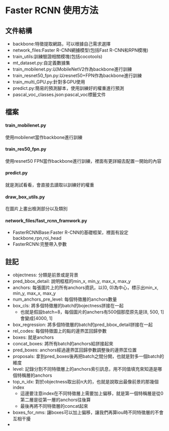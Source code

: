 # Faster RCNN 使用方法

## 文件結構
- backbone:特徵提取網路，可以根據自己需求選擇
- network_files:Faster R-CNN網擄模型(包括Fast R-CNN和RPN模塊)
- train_utils:訓練驗證相關模塊(包括cocotools)
- mt_dataset.py:自定義數據集
- train_mobilenet.py:以MobileNetV2作為backbone進行訓練
- train_resnet50_fpn.py:以resnet50+FPN作為backbone進行訓練
- train_multi_GPU.py:針對多GPU使用
- predict.py:簡易的預測腳本，使用訓練好的權重進行預測
- pascal_voc_classes.json:pascal_voc標籤文件

## 檔案
#### train_mobilenet.py
使用mobilenet當作backbone進行訓練

#### train_res50_fpn.py
使用resnet50 FPN當作backbone進行訓練，裡面有更詳細去配置一開始的內容

#### predict.py
就是測試看看，會直接去讀取以訓練好的權重

#### draw_box_utils.py
在圖片上畫出檢測部分以及類別

#### network_files/fast_rcnn_framwork.py
- FasterRCNNBase:Faster R-CNN的基礎框架，裡面有設定backbone,rpn,roi_head
- FasterRCNN:完整帶入參數

## 註記
- objectness: 分類是前景或是背景
- pred_bbox_detail: 說明框框的min_x, min_y, max_x, max_y
- anchors: 每張圖片上的所有anchors資訊，以(0, 0)為中心，標示出min_x, min_y, max_x, max_y
- num_anchors_pre_level: 每個特徵層的anchors數量
- box_cls: 將多個特徵層的batch的bojectness拼接在一起 
  - 也就是假設batch=8，每個圖片的anchers有500個那麼原先是[8, 500, 1]會變成[4000, 1]
- box_regression: 將多個特徵層的batch的pred_bbox_detail拼接在一起
- rel_codes: 每個特徵圖上的點的邊界匡回歸參數
- boxes: 就是anchors
- concat_boxes: 將所有batch的anchors給拼接起來
- pred_boxes: anchors經過邊界匡回歸參數調整後的邊界匡位置
- proposals: 拿到pred_boxes後再把batch之間分開，也就是對多一個batch的維度
- level: 記錄分割不同特徵層上的anchors索引訊息，用不同值填充來知道是哪個特稱層的anchors
- top_n_idx: 對於objectness取出前n大的，也就是說取出最像前景的那幾個index
  - 這邊要注意index在不同特徵層上需要加上偏移，就是第一個特稱層是從0第二層是從第一層的anchors往後算
  - 最後再將不同特徵層的concat起來
- boxes_for_nms: 讓boxes可以加上偏移，讓我們再算iou時不同特徵層的不會互相干擾
- 
